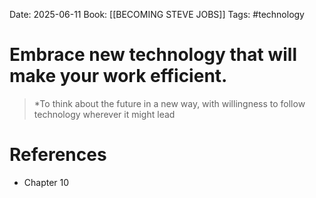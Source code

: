 Date: 2025-06-11
Book: [[BECOMING STEVE JOBS]]
Tags: #technology

# Embrace new technology that will make your work efficient.

>*To think about the future in a new way, with willingness to follow technology wherever it  might lead 
# References
- Chapter 10